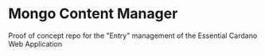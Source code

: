 # Mongo Content Manager

Proof of concept repo for the "Entry" management of the Essential Cardano Web Application